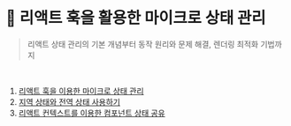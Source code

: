# 📔 리액트 훅을 활용한 마이크로 상태 관리

> 리액트 상태 관리의 기본 개념부터 동작 원리와 문제 해결, 렌더링 최적화 기법까지

<br/>

1. [리액트 훅을 이용한 마이크로 상태 관리](/리액트-훅을-활용한-마이크로-상태-관리/01_리액트_훅을_이용한_마이크로_상태_관리.md)
2. [지역 상태와 전역 상태 사용하기](/리액트-훅을-활용한-마이크로-상태-관리/02_지역_상태와_전역_상태_사용하기.md)
3. [리액트 컨텍스트를 이용한 컴포넌트 상태 공유](/리액트-훅을-활용한-마이크로-상태-관리/03_리액트_컨텍스트를_이용한_컴포넌트_상태_공유.md)
